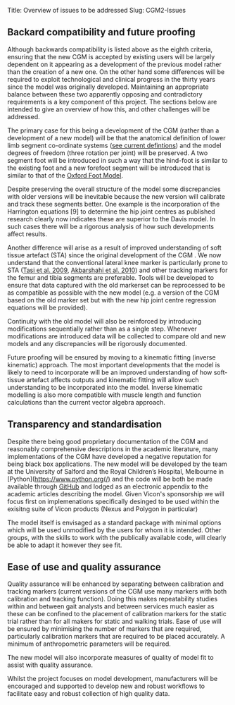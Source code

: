 Title: Overview of issues to be addressed
Slug: CGM2-Issues

## Backard compatibility and future proofing
Although backwards compatibility is listed above as the eighth criteria, ensuring that the new CGM is accepted by existing users will be largely dependent on it appearing as a development of the previous model rather than the creation of a new one. On the other hand some differences will be required to exploit technological and clinical progress in the thirty years since the model was originally developed. Maintaining an appropriate balance between these two apparently opposing and contradictory requirements is a key component of this project. The sections below are intended to give an overview of how this, and other challenges will be addressed.

The primary case for this being a development of the CGM (rather than a development of a new model) will be that the anatomical definition of lower limb segment co-ordinate systems ([see current defintions](../pages/CGM-Definitions)) and the model degrees of freedom (three rotation per joint) will be preserved. A two segment foot will be introduced in such a way that the hind-foot is similar to the existing foot and a new forefoot segment will be introduced that is similar to that of the [Oxford Foot Model]( http://dx.doi.org/10.1016/S0021-9290%2801%2900101-4
).

Despite preserving the overall structure of the model some discrepancies with older versions will be inevitable because the new version will calibrate and track these segments better. One example is the incorporation of the Harrington equations [9] to determine the hip joint centres as published research clearly now indicates these are superior to the Davis model. In such cases there will be a rigorous analysis of how such developments affect results.

Another difference will arise as a result of improved understanding of soft tissue artefact (STA) since the original development of the CGM . We now understand that the conventional lateral knee marker is particularly prone to STA ([Tasi et al. 2009](http://dx.doi.org/10.4015/S1016237209001283),  [Akbarshahi et al. 2010](http://dx.doi.org/10.1016/j.jbiomech.2010.01.002))  and other tracking markers for the femur and tibia segments are preferable. Tools will be developed to ensure that data captured with the old markerset can be reprocessed to be as compatible as possible with the new model (e.g. a version of the CGM based on the old marker set but with the new hip joint centre regression equations will be provided).

Continuity with the old model will also be reinforced by introducing modifications sequentially rather than as a single step. Whenever modifications are introduced data will be collected to compare old and new models and any discrepancies will be rigorously documented.

Future proofing will be ensured by moving to a kinematic fitting (inverse kinematic) approach. The most important developments that the model is likely to need to incorporate will be an improved understanding of how soft-tissue artefact affects outputs and kinematic fitting will allow such understanding to be incorporated into the model. Inverse kinematic modelling is also more compatible with muscle length and function calculations than the current vector algebra approach.

## Transparency and standardisation
Despite there being good proprietary documentation of the CGM and reasonably comprehensive descriptions in the academic literature, many implementations of the CGM have developed a negative reputation for being black box applications. The new model will be developed by the team at the University of Salford and the Royal Children’s Hospital, Melbourne in [Python](https://www.python.org(/) and the code will be both be made available through [GitHub](https://github.com/) and lodged as an electronic appendix to the academic articles describing the model. Given Vicon's sponsorship we will focus first on implemenations specifically desinged to be used within the exisitng suite of Vicon products (Nexus and Polygon in particular)

The model itself is envisaged as a standard package with minimal options which will be used unmodified by the users for whom it is intended. Other groups, with the skills to work with the publically available code, will clearly be able to adapt it however they see fit.

## Ease of use and quality assurance
Quality assurance will be enhanced by separating between calibration and tracking markers (current versions of the CGM use many markers with both calibration and tracking function). Doing this makes repeatability studies within and between gait analysts and between services much easier as these can be confined to the placement of calibration markers for the static trial rather than for all makers for static and walking trials. Ease of use will be ensured by minimising the number of markers that are required, particularly calibration markers that are required to be placed accurately. A minimum of anthropometric parameters will be required.

The new model will also incorporate measures of quality of model fit to assist with quality assurance.

Whilst the project focuses on model development, manufacturers will be encouraged and supported to develop new and robust workflows to facilitate easy and robust collection of high quality data.

